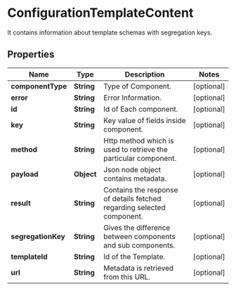 

# ConfigurationTemplateContent

It contains information about template schemas with segregation keys.

## Properties

| Name | Type | Description | Notes |
|------------ | ------------- | ------------- | -------------|
|**componentType** | **String** | Type of Component. |  [optional] |
|**error** | **String** | Error Information. |  [optional] |
|**id** | **String** | Id of Each component. |  [optional] |
|**key** | **String** | Key value of fields inside component. |  [optional] |
|**method** | **String** | Http method which is used to retrieve the particular component. |  [optional] |
|**payload** | **Object** | Json node object contains metadata. |  [optional] |
|**result** | **String** | Contains the response of details fetched regarding selected component. |  [optional] |
|**segregationKey** | **String** | Gives the difference between components and sub components. |  [optional] |
|**templateId** | **String** | Id of the Template. |  [optional] |
|**url** | **String** | Metadata is retrieved from this URL. |  [optional] |



